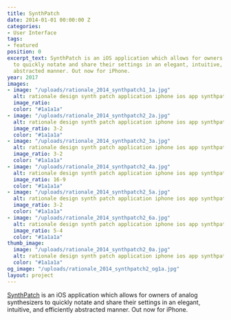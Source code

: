 ```yaml
---
title: SynthPatch
date: 2014-01-01 00:00:00 Z
categories:
- User Interface
tags:
- featured
position: 0
excerpt_text: SynthPatch is an iOS application which allows for owners of analog synthesizers
  to quickly notate and share their settings in an elegant, intuitive, and efficiently
  abstracted manner. Out now for iPhone.
year: 2017
images:
- image: "/uploads/rationale_2014_synthpatch1_1a.jpg"
  alt: rationale design synth patch application iphone ios app synthpatch
  image_ratio: 
  color: "#1a1a1a"
- image: "/uploads/rationale_2014_synthpatch2_2a.jpg"
  alt: rationale design synth patch application iphone ios app synthpatch
  image_ratio: 3-2
  color: "#1a1a1a"
- image: "/uploads/rationale_2014_synthpatch2_3a.jpg"
  alt: rationale design synth patch application iphone ios app synthpatch
  image_ratio: 3-2
  color: "#1a1a1a"
- image: "/uploads/rationale_2014_synthpatch2_4a.jpg"
  alt: rationale design synth patch application iphone ios app synthpatch
  image_ratio: 16-9
  color: "#1a1a1a"
- image: "/uploads/rationale_2014_synthpatch2_5a.jpg"
  alt: rationale design synth patch application iphone ios app synthpatch
  image_ratio: 3-2
  color: "#1a1a1a"
- image: "/uploads/rationale_2014_synthpatch2_6a.jpg"
  alt: rationale design synth patch application iphone ios app synthpatch
  image_ratio: 5-4
  color: "#1a1a1a"
thumb_image:
  image: "/uploads/rationale_2014_synthpatch2_0a.jpg"
  alt: rationale design synth patch application iphone ios app synthpatch
  color: "#1a1a1a"
og_image: "/uploads/rationale_2014_synthpatch2_og1a.jpg"
layout: project
---
```


[SynthPatch](https://synthpatchapp.com/) is an iOS application which allows for owners of analog synthesizers to quickly notate and share their settings in an elegant, intuitive, and efficiently abstracted manner. Out now for iPhone.